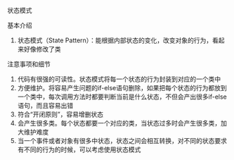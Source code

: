 状态模式

基本介绍

1. 状态模式（State Pattern）：能根据内部状态的变化，改变对象的行为，看起来好像修改了类

注意事项和细节

1. 代码有很强的可读性。状态模式将每一个状态的行为封装到对应的一个类中
2. 方便维护。将容易产生问题的if-else语句删除，如果把每个状态的行为都放到一个类中，每次调用方法时都要判断当前是什么状态，不但会产出很多if-else语句，而且容易出错
3. 符合“开闭原则”，容易增删状态
4. 会产生很多类。每个状态都要一个对应的类，当状态过多时会产生很多类，加大维护难度
5. 当一个事件或者对象有很多中状态，状态之间会相互转换，对不同的状态要求有不同的行为的时候，可以考虑使用状态模式